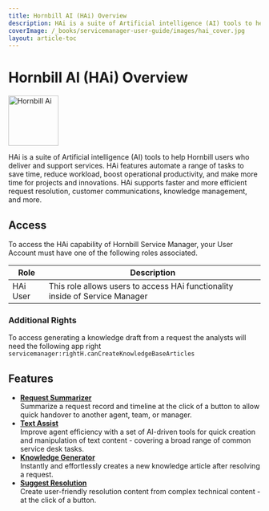 ```yaml
---
title: Hornbill AI (HAi) Overview
description: HAi is a suite of Artificial intelligence (AI) tools to help Hornbill users who deliver and support services. HAi features automate a range of tasks to save time, reduce workload, boost operational productivity, and make more time for projects and innovations.
coverImage: /_books/servicemanager-user-guide/images/hai_cover.jpg
layout: article-toc
---
```


# Hornbill AI (HAi) Overview
<img src="/_books/servicemanager-user-guide/images/hai_logo.png" alt="Hornbill Ai" width="100"></img>

HAi is a suite of Artificial intelligence (AI) tools to help Hornbill users who deliver and support services. HAi features automate a range of tasks to save time, reduce workload, boost operational productivity, and make more time for projects and innovations. HAi supports faster and more efficient request resolution, customer communications, knowledge management, and more.

## Access
To access the HAi capability of Hornbill Service Manager, your User Account must have one of the following roles associated.

|Role|Description|
|-|-|
|HAi User|This role allows users to access HAi functionality inside of Service Manager|

### Additional Rights
To access generating a knowledge draft from a request the analysts will need the following app right `servicemanager:rightH.canCreateKnowledgeBaseArticles`

## Features
* **[Request Summarizer](/servicemanager-user-guide/hai/request-summarizer)**<br>
Summarize a request record and timeline at the click of a button to allow quick handover to another agent, team, or manager.
* **[Text Assist](/servicemanager-user-guide/hai/text-assist)**<br>
Improve agent efficiency with a set of AI-driven tools for quick creation and manipulation of text content - covering a broad range of common service desk tasks.
* **[Knowledge Generator](/servicemanager-user-guide/hai/knowledge-generator)**<br>
Instantly and effortlessly creates a new knowledge article after resolving a request.
* **[Suggest Resolution](/servicemanager-user-guide/hai/suggest-resolution)**<br>
Create user-friendly resolution content from complex technical content - at the click of a button.
